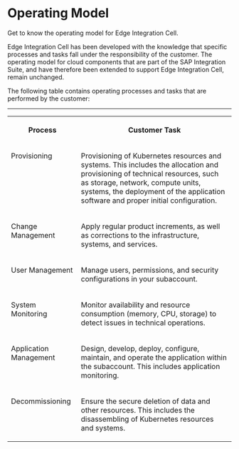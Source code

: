 <!-- loiodb1e7cc9c30f469e876cd9a88d85d293 -->

# Operating Model

Get to know the operating model for Edge Integration Cell.

Edge Integration Cell has been developed with the knowledge that specific processes and tasks fall under the responsibility of the customer. The operating model for cloud components that are part of the SAP Integration Suite, and have therefore been extended to support Edge Integration Cell, remain unchanged.

The following table contains operating processes and tasks that are performed by the customer:

****


<table>
<tr>
<th valign="top">

Process

</th>
<th valign="top">

Customer Task

</th>
</tr>
<tr>
<td valign="top">

Provisioning

</td>
<td valign="top">

Provisioning of Kubernetes resources and systems. This includes the allocation and provisioning of technical resources, such as storage, network, compute units, systems, the deployment of the application software and proper initial configuration.

</td>
</tr>
<tr>
<td valign="top">

Change Management

</td>
<td valign="top">

Apply regular product increments, as well as corrections to the infrastructure, systems, and services.

</td>
</tr>
<tr>
<td valign="top">

User Management

</td>
<td valign="top">

Manage users, permissions, and security configurations in your subaccount.

</td>
</tr>
<tr>
<td valign="top">

System Monitoring

</td>
<td valign="top">

Monitor availability and resource consumption \(memory, CPU, storage\) to detect issues in technical operations.

</td>
</tr>
<tr>
<td valign="top">

Application Management

</td>
<td valign="top">

Design, develop, deploy, configure, maintain, and operate the application within the subaccount. This includes application monitoring.

</td>
</tr>
<tr>
<td valign="top">

Decommissioning

</td>
<td valign="top">

Ensure the secure deletion of data and other resources. This includes the disassembling of Kubernetes resources and systems.

</td>
</tr>
</table>


